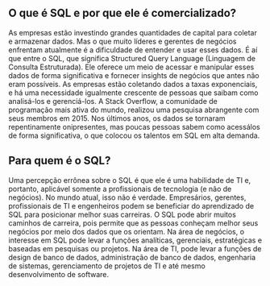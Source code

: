## O que é SQL e por que ele é comercializado?
As empresas estão investindo grandes quantidades de capital para coletar e armazenar dados. Mas o que muito líderes e gerentes de negócios enfrentam atualmente é a dificuldade de entender e usar esses dados. É aí que entre o SQL, que significa Structured Query Language (Linguagem de Consulta Estruturada). Ele oferece um meio de acessar e manipular esses dados de forma significativa e fornecer insights de negócios que antes não eram possíveis.
As empresas estão coletando dados a taxas exponenciais, e há uma necessidade igualmente crescente de pessoas que saibam como analisá-los e gerenciá-los. A Stack Overflow, a comunidade de programação mais ativa do mundo, realizou uma pesquisa abrangente com seus membros em 2015. Nos últimos anos, os dados se tornaram repentinamente onipresentes, mas poucas pessoas sabem como acessálos de forma significativa, o que colocou os talentos em SQL em alta demanda. 

## Para quem é o SQL?
Uma percepção errônea sobre o SQL é que ele é uma habilidade de TI e, portanto, aplicável somente a profissionais de tecnologia (e não de negócios). No mundo atual, isso não é verdade. Empresários, gerentes, profissionais de TI e engenheiros podem se beneficiar do aprendizado de SQL para posicionar melhor suas carreiras. O SQL pode abrir muitos caminhos de carreira, pois permite que as pessoas conheçam melhor seus negócios por meio dos dados que os orientam. Na área de negócios, o interesse em SQL pode levar a funções analíticas, gerenciais, estratégicas e baseadas em pesquisas ou projetos. Na área de TI, pode levar a funções de design de banco de dados, administração de banco de dados, engenharia de sistemas, gerenciamento de projetos de TI e até mesmo desenvolvimento de software.


